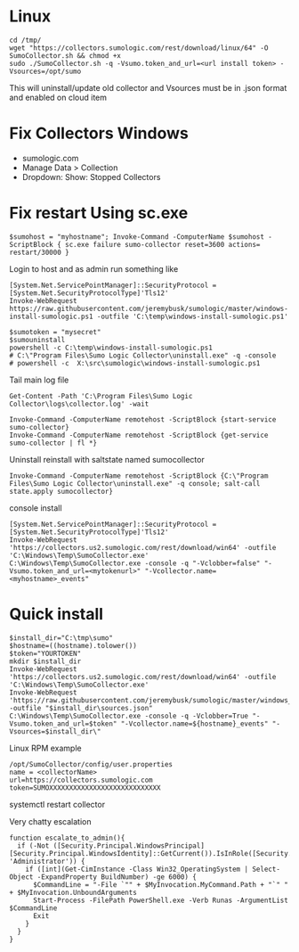 # Linux
```
cd /tmp/
wget "https://collectors.sumologic.com/rest/download/linux/64" -O SumoCollector.sh && chmod +x
sudo ./SumoCollector.sh -q -Vsumo.token_and_url=<url install token> -Vsources=/opt/sumo
```
This will uninstall/update old collector and Vsources must be in .json format and enabled on cloud item


# Fix Collectors Windows
- sumologic.com
- Manage Data > Collection
- Dropdown: Show: Stopped Collectors

# Fix restart Using sc.exe
```
$sumohost = "myhostname"; Invoke-Command -ComputerName $sumohost -ScriptBlock { sc.exe failure sumo-collector reset=3600 actions= restart/30000 }
```

Login to host and as admin run something like 
```
[System.Net.ServicePointManager]::SecurityProtocol = [System.Net.SecurityProtocolType]'Tls12'
Invoke-WebRequest https://raw.githubusercontent.com/jeremybusk/sumologic/master/windows-install-sumologic.ps1 -outfile 'C:\temp\windows-install-sumologic.ps1'

$sumotoken = "mysecret"
$sumouninstall
powershell -c C:\temp\windows-install-sumologic.ps1 
# C:\"Program Files\Sumo Logic Collector\uninstall.exe" -q -console
# powershell -c  X:\src\sumologic\windows-install-sumologic.ps1
```

Tail main log file 
```
Get-Content -Path 'C:\Program Files\Sumo Logic Collector\logs\collector.log' -wait
```

```
Invoke-Command -ComputerName remotehost -ScriptBlock {start-service sumo-collector}
Invoke-Command -ComputerName remotehost -ScriptBlock {get-service sumo-collector | fl *}
```

Uninstall reinstall with saltstate named sumocollector
```
Invoke-Command -ComputerName remotehost -ScriptBlock {C:\"Program Files\Sumo Logic Collector\uninstall.exe" -q console; salt-call state.apply sumocollector}
```

console install
```
[System.Net.ServicePointManager]::SecurityProtocol = [System.Net.SecurityProtocolType]'Tls12'
Invoke-WebRequest 'https://collectors.us2.sumologic.com/rest/download/win64' -outfile 'C:\Windows\Temp\SumoCollector.exe'
C:\Windows\Temp\SumoCollector.exe -console -q "-Vclobber=false" "-Vsumo.token_and_url=<mytokenurl>" "-Vcollector.name=<myhostname>_events"
```

# Quick install
```
$install_dir="C:\tmp\sumo"
$hostname=((hostname).tolower())
$token="YOURTOKEN"
mkdir $install_dir
Invoke-WebRequest 'https://collectors.us2.sumologic.com/rest/download/win64' -outfile 'C:\Windows\Temp\SumoCollector.exe'
Invoke-WebRequest 'https://raw.githubusercontent.com/jeremybusk/sumologic/master/windows_default_sources.json' -outfile "$install_dir\sources.json"
C:\Windows\Temp\SumoCollector.exe -console -q -Vclobber=True "-Vsumo.token_and_url=$token" "-Vcollector.name=${hostname}_events" "-Vsources=$install_dir\"
```

Linux RPM example
```
/opt/SumoCollector/config/user.properties
name = <collectorName>
url=https://collectors.sumologic.com
token=SUMOXXXXXXXXXXXXXXXXXXXXXXXXXXXX
```
systemctl restart collector

Very chatty escalation
```
function escalate_to_admin(){
  if (-Not ([Security.Principal.WindowsPrincipal] [Security.Principal.WindowsIdentity]::GetCurrent()).IsInRole([Security.Principal.WindowsBuiltInRole] 'Administrator')) {
    if ([int](Get-CimInstance -Class Win32_OperatingSystem | Select-Object -ExpandProperty BuildNumber) -ge 6000) {
      $CommandLine = "-File `"" + $MyInvocation.MyCommand.Path + "`" " + $MyInvocation.UnboundArguments
      Start-Process -FilePath PowerShell.exe -Verb Runas -ArgumentList $CommandLine
      Exit
    }
  }
}
```
